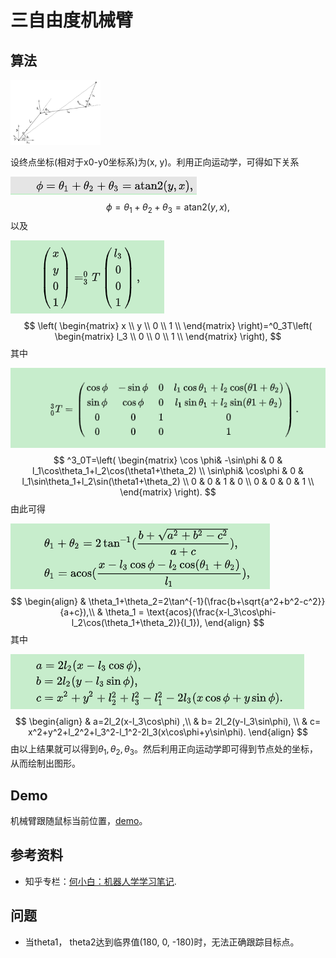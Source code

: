 # 三自由度机械臂

## 算法

<img src="images/示意图.jpg" style="zoom:33%;" />

设终点坐标(相对于x0-y0坐标系)为(x, y)。利用正向运动学，可得如下关系

![图片无法加载](images/eq1.png)
$$
\phi=\theta_1+\theta_2+\theta_3=\text{atan2}(y, x),
$$
以及

![图片无法加载](images/eq2.png)
$$
\left(
\begin{matrix}
x \\
y \\
0 \\
1 \\
\end{matrix}
\right)=^0_3T\left(
\begin{matrix}
l_3 \\
0 \\
0 \\
1 \\
\end{matrix}
\right),
$$
其中

![图片无法加载](images/eq3.png)
$$
^3_0T=\left(
\begin{matrix}
\cos \phi& -\sin\phi & 0 & l_1\cos\theta_1+l_2\cos(\theta1+\theta_2) \\
\sin\phi& \cos\phi & 0 & l_1\sin\theta_1+l_2\sin(\theta1+\theta_2) \\
0 & 0 & 1 & 0 \\
0 & 0 & 0 & 1 \\
\end{matrix}
\right).
$$
由此可得

![图片无法加载](images/eq4.png)
$$
\begin{align}
& \theta_1+\theta_2=2\tan^{-1}(\frac{b+\sqrt{a^2+b^2-c^2}}{a+c}),\\
& \theta_1 = \text{acos}(\frac{x-l_3\cos\phi-l_2\cos(\theta_1+\theta_2)}{l_1}),
\end{align}
$$
其中

![图片无法加载](images/eq5.png)
$$
\begin{align}
& a=2l_2(x-l_3\cos\phi) ,\\
& b= 2l_2(y-l_3\sin\phi), \\
& c= x^2+y^2+l_2^2+l_3^2-l_1^2-2l_3(x\cos\phi+y\sin\phi).
\end{align}
$$
由以上结果就可以得到$\theta_1, \theta_2, \theta_3$。然后利用正向运动学即可得到节点处的坐标，从而绘制出图形。



## Demo

机械臂跟随鼠标当前位置，[demo](https://jiandandaoxingfu.github.io/point-tracking)。

## 参考资料 

- 知乎专栏：[何小白：机器人学学习笔记](https://zhuanlan.zhihu.com/c_1208050340920299520).

## 问题
- 当theta1， theta2达到临界值(180, 0, -180)时，无法正确跟踪目标点。